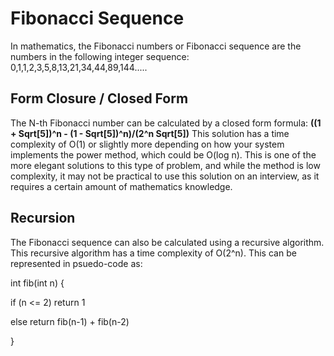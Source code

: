 # Fibonacci Sequence
In mathematics, the Fibonacci numbers or Fibonacci sequence are the numbers in the following integer sequence:
0,1,1,2,3,5,8,13,21,34,44,89,144.....


## Form Closure / Closed Form

The N-th Fibonacci number can be calculated by a closed form formula: **((1 + Sqrt[5])^n - (1 - Sqrt[5])^n)/(2^n Sqrt[5])**
This solution has a time complexity of O(1) or slightly more depending on how your system implements the power method, which could be O(log n).
This is one of the more elegant solutions to this type of problem, and while the method is low complexity, it may not be practical to use this solution on an interview, as it requires a certain amount of mathematics knowledge.

## Recursion
The Fibonacci sequence can also be calculated using a recursive algorithm. This recursive algorithm has a time complexity of O(2^n).
This can be represented in psuedo-code as:

int fib(int n) {

 if (n <= 2) return 1

  else return fib(n-1) + fib(n-2)

}

